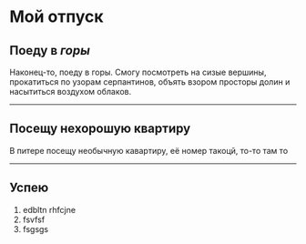 # Мой отпуск

## Поеду в *горы*
Наконец-то, поеду в горы.
Смогу посмотреть на сизые вершины,
прокатиться по узорам серпантинов,
объять взором просторы долин и 
насытиться воздухом облаков.

---
## Посещу **нехорошую квартиру**
В питере посещу необычную кавартиру, её номер такоцй, то-то там то

---
## Успею
1. edbltn rhfcjne
2. fsvfsf
3. fsgsgs

